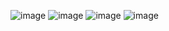 ![image](https://github.com/user-attachments/assets/b486ca97-55e0-49fd-ae8d-027a590d29c4)
![image](https://github.com/user-attachments/assets/37e73ce6-2e66-4dbc-a5ae-c5f7b4ed2b0f)
![image](https://github.com/user-attachments/assets/9e50c7ef-a542-4027-9635-863e6f3e868d)
![image](https://github.com/user-attachments/assets/eceacd4d-649c-4c68-818c-c0e5db8e0d96)


